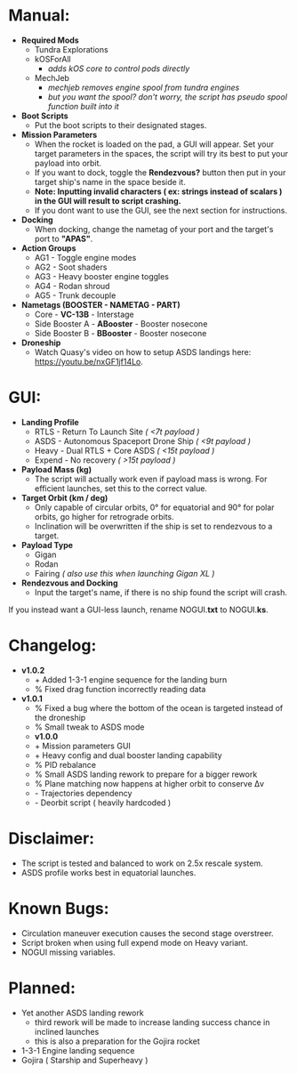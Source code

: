 # Manual:
- **Required Mods**
	- Tundra Explorations
	- kOSForAll
		- *adds kOS core to control pods directly*
	- MechJeb
		- *mechjeb removes engine spool from tundra engines*
		- *but you want the spool? don't worry, the script has pseudo spool function built into it*
- **Boot Scripts**
	- Put the boot scripts to their designated stages.
- **Mission Parameters**
	- When the rocket is loaded on the pad, a GUI will appear. Set your target parameters in the spaces, the script will try its best to put your payload into orbit.
	- If you want to dock, toggle the **Rendezvous?** button then put in your target ship's name in the space beside it.
	- **Note: Inputting invalid characters ( ex: strings instead of scalars ) in the GUI will result to script crashing.**
	- If you dont want to use the GUI, see the next section for instructions.  
- **Docking**
	- When docking, change the nametag of your port and the target's port to **"APAS"**.
- **Action Groups**
	- AG1 - Toggle engine modes
	- AG2 - Soot shaders
	- AG3 - Heavy booster engine toggles
	- AG4 - Rodan shroud
	- AG5 - Trunk decouple
- **Nametags (BOOSTER - NAMETAG - PART)**
	- Core - **VC-13B** - Interstage
	- Side Booster A - **ABooster** - Booster nosecone
	- Side Booster B - **BBooster** - Booster nosecone
- **Droneship**
	- Watch Quasy's video on how to setup ASDS landings here: https://youtu.be/nxGF1jf14Lo.
	   
# GUI:
- **Landing Profile**
	- RTLS - Return To Launch Site *( \<7t payload )*
	- ASDS - Autonomous Spaceport Drone Ship *( \<9t payload )*
	- Heavy - Dual RTLS + Core ASDS *( \<15t payload )*
	- Expend - No recovery *( >15t payload )*
- **Payload Mass (kg)**
	- The script will actually work even if payload mass is wrong. For efficient launches, set this to the correct value.
- **Target Orbit (km / deg)**
	- Only capable of circular orbits, 0° for equatorial and 90° for polar orbits, go higher for retrograde orbits.
	- Inclination will be overwritten if the ship is set to rendezvous to a target.
- **Payload Type**
	- Gigan
	- Rodan
	- Fairing *( also use this when launching Gigan XL )*
- **Rendezvous and Docking**
	- Input the target's name, if there is no ship found the script will crash.

If you instead want a GUI-less launch, rename NOGUI.**txt** to NOGUI.**ks**.

# Changelog:
- **v1.0.2**
	- \+ Added 1-3-1 engine sequence for the landing burn
	- % Fixed drag function incorrectly reading data
- **v1.0.1**
	- % Fixed a bug where the bottom of the ocean is targeted instead of the droneship
	- % Small tweak to ASDS mode
	- **v1.0.0**
	- \+ Mission parameters GUI
	- \+ Heavy config and dual booster landing capability
	- % PID rebalance
	- % Small ASDS landing rework to prepare for a bigger rework 
	- % Plane matching now happens at higher orbit to conserve Δv
	- \- Trajectories dependency
	- \- Deorbit script ( heavily hardcoded )

# Disclaimer:
- The script is tested and balanced to work on 2.5x rescale system.
- ASDS profile works best in equatorial launches.

# Known Bugs:
- Circulation maneuver execution causes the second stage overstreer.
- Script broken when using full expend mode on Heavy variant.
- NOGUI missing variables.

# Planned:
- Yet another ASDS landing rework
	- third rework will be made to increase landing success chance in inclined launches
	- this is also a preparation for the Gojira rocket
- 1-3-1 Engine landing sequence
- Gojira ( Starship and Superheavy )
